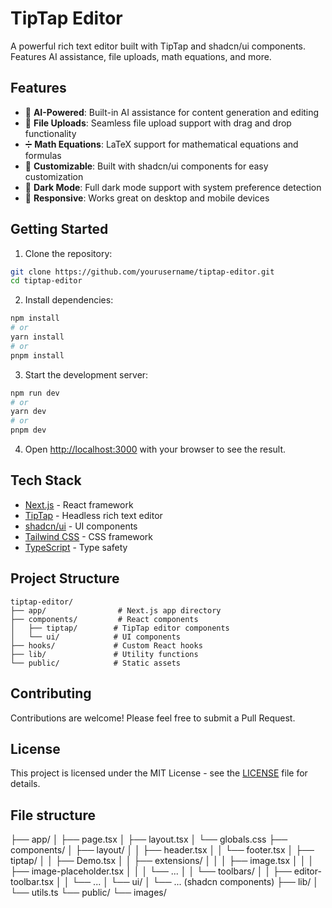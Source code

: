 # TipTap Editor

A powerful rich text editor built with TipTap and shadcn/ui components. Features AI assistance, file uploads, math equations, and more.

## Features

- 🤖 **AI-Powered**: Built-in AI assistance for content generation and editing
- 📁 **File Uploads**: Seamless file upload support with drag and drop functionality
- ➗ **Math Equations**: LaTeX support for mathematical equations and formulas
- 🎨 **Customizable**: Built with shadcn/ui components for easy customization
- 🌙 **Dark Mode**: Full dark mode support with system preference detection
- 📱 **Responsive**: Works great on desktop and mobile devices

## Getting Started

1. Clone the repository:
```bash
git clone https://github.com/yourusername/tiptap-editor.git
cd tiptap-editor
```

2. Install dependencies:
```bash
npm install
# or
yarn install
# or
pnpm install
```

3. Start the development server:
```bash
npm run dev
# or
yarn dev
# or
pnpm dev
```

4. Open [http://localhost:3000](http://localhost:3000) with your browser to see the result.

## Tech Stack

- [Next.js](https://nextjs.org/) - React framework
- [TipTap](https://tiptap.dev/) - Headless rich text editor
- [shadcn/ui](https://ui.shadcn.com/) - UI components
- [Tailwind CSS](https://tailwindcss.com/) - CSS framework
- [TypeScript](https://www.typescriptlang.org/) - Type safety

## Project Structure

```
tiptap-editor/
├── app/                # Next.js app directory
├── components/         # React components
│   ├── tiptap/        # TipTap editor components
│   └── ui/            # UI components
├── hooks/             # Custom React hooks
├── lib/               # Utility functions
└── public/            # Static assets
```

## Contributing

Contributions are welcome! Please feel free to submit a Pull Request.

## License

This project is licensed under the MIT License - see the [LICENSE](LICENSE) file for details.

## File structure

├── app/
│   ├── page.tsx
│   ├── layout.tsx
│   └── globals.css
├── components/
│   ├── layout/
│   │   ├── header.tsx
│   │   └── footer.tsx
│   ├── tiptap/
│   │   ├── Demo.tsx
│   │   ├── extensions/
│   │   │   ├── image.tsx
│   │   │   ├── image-placeholder.tsx
│   │   │   └── ...
│   │   └── toolbars/
│   │       ├── editor-toolbar.tsx
│   │       └── ...
│   └── ui/
│       └── ... (shadcn components)
├── lib/
│   └── utils.ts
└── public/
    └── images/